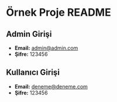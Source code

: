 # Örnek Proje README

## Admin Girişi

- **Email:** admin@admin.com
- **Şifre:** 123456

## Kullanıcı Girişi

- **Email:** deneme@deneme.com
- **Şifre:** 123456
